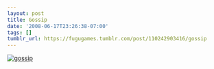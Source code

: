 ```yaml
---
layout: post
title: Gossip
date: '2008-06-17T23:26:38-07:00'
tags: []
tumblr_url: https://fugugames.tumblr.com/post/110242903416/gossip
---
```

[![](http://itshardtofondlepenguins.com/wp-content/uploads/2008/06/gossip.jpg "gossip")](http://itshardtofondlepenguins.com/wp-content/uploads/2008/06/gossip.jpg)
